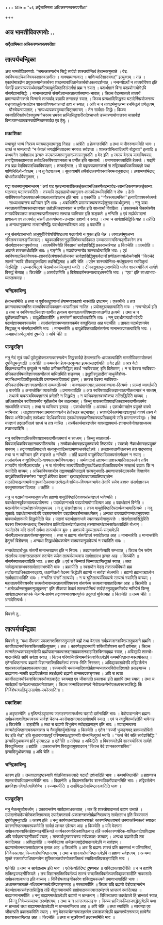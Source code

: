 +++
title = "०६ अद्वैताभिमता अधिकरणस्वरूपपरीक्षा"

+++


## अत्र भामतीविवरणयोः ..

**अद्वैताभिमता अधिकरणस्वरूपपरीक्षा**

## **तात्पर्यचन्द्रिका**

अत्र भामतीविवरणयोः ‘‘जगत्कारणत्वेन सिद्धे सार्वज्ञे शास्त्रयोनित्वं हेत्वन्तरमुच्यते । वेदः स्वविषयादधिकविषयकज्ञानवत्प्रणीतः । वाक्यप्रमाणत्वात् । पाणिन्यादिशास्त्रवत्’’ इत्युक्तम् । तन्न । एकार्थमात्रज्ञेन प्रयुक्तस्यानेकार्थस्य शब्दस्याबाधितानेकार्थबोधकत्वदर्शनात् । नन्वन्योऽर्थो न तात्पर्यविषय इति चेत्तर्हि प्राशस्त्यपरार्थवादप्रतीतवायुक्षेपिष्ठादिसंसर्गज्ञं ब्रह्म न स्यात् । पदार्थज्ञानं विना पदप्रयोगायोगेऽपि संसर्गज्ञानासिद्धेः । मानान्तरप्राप्ते संसर्गेऽवान्तरतात्पर्यस्याप्य-भावात् । किञ्च वेदस्यातत्वे तात्पर्ये प्रामाण्यायोगात्तत्वे चिन्मात्रे तात्पर्याद् ब्रह्मापि तन्मात्रज्ञं स्यात् । किञ्च प्रत्यक्षादिसिद्धस्य घटादेर्निष्प्रयोजनस्य गङ्गावालुकेयत्तादेश्च शास्त्राविषयत्वात्तज्ज्ञं ब्रह्म न स्यात् । अपि च न तावदर्थमुपलभ्य रचयितृत्वं प्रणेतृत्वम् । पौरुषेयत्वापातात् । नाप्यध्यापकवदुच्चारयितृत्वमात्रम् । तेन सार्वज्ञा-सिद्धेः। किञ्च स्वव्यतिरिक्तोपदेश्यपुरुषगोचरस्य भ्रमस्य भ्रान्तिसिद्धशरीरादेश्चाभावे उच्चारणायोगात्तस्य चासार्वज्ञं विनाऽसम्भवाच्छास्त्रयोनित्वमसार्वज्ञ एव हेतुः ।

### **प्रकाशिका**

यथाश्रुतं भाष्यं निरस्य व्याख्यातृमतमनूद्य निराह ॥ अत्रेति ॥ हेत्वन्तरमिति ॥ तथा च पौनरुक्त्यमिति भावः । उक्तं च भामत्यादौ ‘‘न केवलं जगद्योनित्वादस्य भगवतः सर्वज्ञता । शास्त्रयोनित्वादित्यपि बोद्धव्या’’ इत्यादि ॥ कथमनेन सार्वज्ञलाभ इत्यतः कल्पतरूक्तमनुमानप्रकारमनुवदति ॥ वेद इति ॥ स्वस्य वेदस्य यावान्विषयस् तावद्विषयकज्ञानवता ततोऽधिकविषयज्ञानवता च प्रणीत इति साध्यार्थः । प्रमाणवाक्यत्वादिति हेत्वर्थः । यद्यपि तत्र ब्रह्म वेदविषयादधिकविषयज्ञम् । तत्कर्तृत्वात् । यो यद्वाक्यप्रमाणकर्ता स तद्विषयादधिकविषयज्ञो यथा पाणिनिरित्ये-वोक्तम् । न तु वेदपक्षकम् । सुधायामपि तथैवोदाहरणोपनयनिगमनानुवादात् । तथाप्यर्थाभेदाद् बोधसौकर्यायैवमुक्तम् ।

यद्वा यत्तस्यानुमानान्तरम् ‘‘अयं घट एतदन्यासर्ववित्कर्तृकत्वानधिकरणैतदन्यावेद-त्वानधिकरणसकर्तृकान्यः घटत्वाद् घटान्तरवदिति । तस्यापि सङ्ग्रहायोभयानुमान-तात्पर्यलब्धमिदमिति न दोषः । हेतोः सर्वविषयकवेदरूपपक्षधर्मताबलात्सार्वज्ञलाभ इति भावः ॥ एकार्थेति ॥ ‘‘गौरस्त्यक्षमस्ति’’ इत्यादिवाक्यस्येत्यर्थः । साध्याभावात्तत्र व्यभिचार इति भावः । अबाधितेति प्रमाणवाक्यत्वरूपहेतुसद्भावार्थमुक्तम् । ननु यावा-न्स्वतात्पर्यविषयस्तज्ज्ञानवता ततोऽधिकज्ञानवता च प्रणीत इति साध्यार्थो विवक्षितः । उक्तस्थले चैकार्थस्यैव तात्पर्यविषयतया तज्ज्ञानवत्प्रणीतत्वस्य सत्त्वान्न व्यभिचार इति शङ्कते ॥ नन्विति ॥ एवं तर्ह्यर्थवादानां प्राशस्त्य एव तात्पर्यात् संसर्गे तात्पर्याभावा-त्तज्ज्ञानं ब्रह्मणो न स्यात् । तथा च सार्वज्ञासिद्धिरित्याह ॥ तर्हीति ॥ अन्यथानुपपत्त्या तज्ज्ञानसिद्धिः पदार्थज्ञानवदित्यत आह ॥ पदार्थेति ॥

ननु संसर्गज्ञानाभावे आनुपूर्वीविशेषविशिष्टतया पदप्रयोगो न युक्त इति चेन्न । त्वयाऽर्थमुपलभ्य रचितत्वस्यानङ्गीकारात् । बहुकालविरतानुपूर्वीविशेषस्यादिकाल उच्चारणमात्रमित्यङ्गीकारेण तत्र संसर्गज्ञानस्यानुपयोगात् । तात्पर्यविषयेति विवक्षायां सार्वज्ञासिद्धिं प्रकारान्तरेणाह ॥ किञ्चेति ॥ प्रत्यक्षेति ॥ अप्राप्ते शास्त्रमर्थवदिति भावः ॥ गङ्गेति ॥ सप्रयोजनस्यैव शास्त्रार्थत्वादिति भावः । एवं स्वविषयादधिकविषयक-ज्ञानवदित्यंशपर्यालोचनया सार्वज्ञासिद्धिमुक्त्वेदानीं प्रणीतत्वपर्यालोचनेनापि ‘‘किञ्चेदं शास्त्रे’’त्यादि टीकाद्युक्तदिशा तदसिद्धिमाह ॥ अपि चेति ॥ एतेन शास्त्रयोनित्व-मर्थमुपलभ्य रचयितृत्वं चेदसिद्धिः । उच्चारयितृत्वं चेदप्रयोजकमित्युक्तं भवति । टीकाद्युक्तमुपलक्षणमिति भावेन शास्त्रयोनित्वं सार्वज्ञे विरुद्धं चेत्याह ॥ किञ्चेति ॥ असार्वज्ञमिति ॥ विशेषादर्शनजन्यत्वाद्भ्रमस्येति भावः । ‘‘एव’’ इति साध्याभाव-व्याप्तत्वमाह ।

### **चन्द्रिकाबिन्दु**

हेत्वन्तरमिति ॥ तथा च पूर्वोक्तदूषणानां तेषामप्यवकाशो नास्तीति द्रष्टव्यम् । एकार्थेति ॥ तत्र प्रमाणवाक्यत्वमस्ति वाक्यविषयाधिकज्ञान-वत्प्रणीतत्वं नास्ति । प्रयोक्तुरल्पज्ञत्वादिति भावः । नन्वन्योऽर्थ इति ॥ तथा च स्वविषयादधिकज्ञानप्रणीत इत्यस्य वाक्यतात्पर्यविषयज्ञानवत्प्रणीत इत्यर्थः । तथा च न पूर्वोक्तव्यभिचारः । वायुक्षेपिष्ठादीति ॥ तत्संसर्गे तात्पर्याभावादिति भावः । ननु पदार्थतात्पर्याभावेऽपि पदार्थज्ञानमावश्यकमेव । तत्संसर्गज्ञानमप्यावश्यकमेव वक्तुरित्यत आह पदार्थेति ॥ तावता पदार्थज्ञानमेव सिद्ध्यतु न संसर्गज्ञानमिति भावः । मानान्तरेति ॥ वायुक्षेपिष्ठत्वादिसंसर्गस्य मानान्तरप्राप्तत्वादिति भावः । क्रमप्राप्तं प्रणेतृत्वांशं दूषयति । अपि चेति ॥

### **पाण्डुरङ्गि**

ननु नेदं सूत्रं व्यर्थं पूर्वसूत्रोक्तजगत्कारणत्वेन सिद्धसार्वज्ञे हेत्वन्तराभि-धायकत्वादिति भामतीविवरणयोरुक्तं दूषयितुमनुवदति ॥ अत्रेति ॥ कथमनेन हेत्वन्तरमुच्यत इत्यतस्तद्दर्शयति ॥ वेद इति ॥ अत्र वेदो विज्ञानवत्प्रणीत इत्युक्ते न सर्वज्ञ प्रणीततासिद्धिस् तदर्थं ‘स्वविषयात्’ इति विशेषणम् । न च वेदस्य स्वविषया-दधिकतरविषयविज्ञानवत्प्रणीतत्वं बाधितमिति शङ्क्यम् । इक्षुक्षीरगुडादीनां माधुर्यवैशेष्य-स्याभिधानाविषयीकृतत्वेऽपि प्रमाणान्तरविषयत्वं दृष्टम् । ततश्च वेदस्य स्वविषया-दधिकतरविषयज्ञानवत्प्रणीतत्वं सम्भवतीत्यर्थः । वाक्यप्रमाणत्वात् प्रमाणवाक्यत्वा-दित्यर्थः । प्रत्यक्षं व्यावर्तयति ॥ वाक्येति ॥ अनाप्तोक्तिं व्यावर्तयति ॥ प्रमाणत्वादिति ॥ अत्र स्वविषयादधिकज्ञानवत्प्रणीतत्वमात्रं न साध्यम् । तथात्वे यावत्स्वविषयज्ञानत्वं प्रणेतरि न सिद्ध्येत् । न चाधिकज्ञानवत्त्वोक्त्या तत्सिद्धिरिति वाच्यम् । अधिकशब्देन स्वविषयस्यैव गृहीतत्वेन तेन तदलाभात् । किन्तु यावत्स्वविषयादधिकज्ञानवत्प्रणीतत्वमेव साध्यमिति वाच्यम् । तथा च व्यभिचार इत्याह ॥ एकार्थमात्रेति ॥ अयमर्थः । एकार्थमात्रज्ञेन प्रयुक्ते वाक्ये व्यभिचारः । तादृशवाक्यस्य प्रमाणवाक्यत्वेन हेतोस्तत्र सद्भावात् । स्वशब्देनैकार्थमात्रज्ञप्रयुक्तं वाक्यं तस्य ये विषया अनेकेऽर्थास् तदपेक्षया येऽधिकविषया एकार्थमात्रज्ञप्रणीतवाक्याप्रतिपाद्यत्वे सति प्रमाणान्तरवेद्याः । तेषां यज्ज्ञानं तद्वत्प्रणीतत्वं साध्यं च तत्र नास्ति । तस्यैकार्थमात्रज्ञत्वेन यावत्तद्वाक्यार्थ-ज्ञानाभावेनोक्तसाध्यस्य तत्राभावादिति ।

ननु स्वविषयादधिकविषयज्ञानवत्प्रणीतत्वमात्रं न साध्यम् । किन्तु स्वतात्पर्य-विषयादधिकविषयज्ञानवत्प्रणीतत्वमेव । तच्चैकार्थमात्रज्ञप्रयुक्तवाक्ये तिष्ठत्येव । स्वशब्दे-नैकार्थमात्रज्ञप्रयुक्तं वाक्यम् । तद्वाक्याप्रतिपाद्यत्वे सत्यनुभवादिरूपप्रमाणान्तरवेद्योऽर्थः । तज्ज्ञानवत्प्रणीतत्वस्य तत्र सद्भावात् । तथा च न व्यभिचार इति शङ्कते ॥ नन्विति ॥ तर्हि ब्रह्मणो वायुक्षेपिष्ठादिवाक्यसंसर्गज्ञानं न स्यात् । तत्संसर्गस्य वायुक्षेपिष्ठादि-वाक्यतात्पर्याविषयत्वात् । अर्थवादानां लक्षणया प्राशस्त्यप्रतिपादकत्वेन तत्रैव तात्पर्येण संसर्गेऽतात्पर्यात् । न च संसर्गस्य तात्पर्यविषयीभूतार्थापेक्षयाऽधिकविषयत्वेन तज्ज्ञत्वं ब्रह्मणः किं न स्यादिति वाच्यम् । अधिकविषयशब्देन तद्वाक्याप्रतिपाद्यत्वे सत्यनुभवादि-प्रमाणान्तरवेद्यत्वस्यैव विवक्षणेन वायुक्षेपिष्ठादिसंसर्गस्य ‘‘वायुर्वै क्षेपिष्ठा देवता’’ इत्याद्यर्थवादवाक्यप्रतिपाद्यत्वेन तदप्रतिपाद्यत्वाभावेनानुभवादिप्रमाणान्तरवेद्यत्वेनाधिक-विषयत्वाभावेन तेनापि रूपेण ब्रह्मणः संसर्गज्ञानस्य वक्तुमशक्यत्वादित्याह ॥ तर्हीति ॥

ननु च पदप्रयोगान्यथानुपपत्त्यैव ब्रह्मणो वायुक्षेपिष्ठादिवाक्यसंसर्गज्ञत्वं भविष्यति । पदार्थज्ञानपूर्वकत्वात्पदप्रयोगस्य । पदार्थज्ञानाभावे पदप्रयोगायोगादित्यत आह ॥ पदार्थज्ञानं विनेति ॥ पदप्रयोगेण पदार्थाज्ञानमेवानुपपन्नम् । न तु संसर्गाज्ञानम् । तस्य वायुक्षेपिष्ठादिपदार्थत्वाभावादित्यर्थः । ननु शुकादेः पदार्थज्ञानाभावेऽपि पदश्रवणमात्रेण पदप्रयोगदर्शनात्कथमेतत् । अन्यथा वाक्यप्रयोगान्यथानुपपत्त्या वाक्यार्थज्ञानमपि सिद्ध्येदिति चेन्न । पदानां पदार्थज्ञानाभावे स्वतन्त्रप्रयोगानुपपत्तेः । संसर्गज्ञानासिद्धेरिति पदस्य विभक्त्यन्तत्वाद् विभक्तेश्च प्रातिपदिकसंज्ञापेक्षत्वात् तस्याश्चार्थज्ञानसापेक्षत्वादिति बोध्यम् । स्यादेतदेवं यदि संसर्गे सर्वथा तात्पर्याभावं ब्रूमः । प्राशस्त्ये मुख्यतात्पर्य-सद्भावेऽपि संसर्गेऽवान्तरतात्पर्यस्याभ्युपगमात् । तथा च ब्रह्मणः संसर्गज्ञत्वं स्यादेवेत्यत आह ॥ मानान्तरेति ॥ मानान्तरेति हेतुगर्भं विशेषणम् । अन्यथा सिद्धार्थबोधकत्वेन वाक्यस्यानुपादेयत्वं न स्यादिति भावः ।

नन्वर्थवादार्थभूतः संसर्गो मानान्तरप्राप्त इति न नियमः । तदप्राप्तसंसर्गस्यापि सम्भवात् । किञ्च येन रूपेण संसर्गस्य मानान्तरप्राप्तत्वं तदन्येन रूपेण तात्पर्यसम्भवान्न सार्वज्ञालाभ इत्यत आह ॥ किञ्चेति ॥ संसर्गस्यातत्वत्वादिति भावः ॥ तत्व इति ॥ एवं च चिन्मात्रं चिन्मात्रज्ञमित्युक्तं स्यात् । तथा चावेद्यत्वासम्भवस्सार्वज्ञालाभश्चेति भावः । ब्रह्मापीति ॥ स्वशब्देन वेदस् तत्तात्पर्यविषयो ब्रह्म तदपेक्षयाऽधिकज्ञानवद्ब्रह्म, तत्प्रणीतत्वे वेदस्य सिद्धेऽपि ब्रह्मणो न सार्वज्ञं सेत्स्यति । ब्रह्मणो ब्रह्ममात्रज्ञत्वेन सार्वज्ञालाभादिति भावः । नन्वस्ति संसर्गे तात्पर्यम् । न च श्रुतितात्पर्यविषयत्वे सत्यत्वं स्यादिति वाच्यम् । महातात्पर्यविषयस्यैव सत्यत्वेनावान्तरतात्पर्यविषयस्य संसर्गस्य सत्यत्वानापातादित्यत आह ॥ किञ्चेति ॥ ‘‘अतोऽर्थान्तरमुक्तानुपयुक्तम्’’ इति टीकायां केवलं शास्त्रयोनित्वं सार्वज्ञेऽनुपयुक्तमित्येव नाभिप्रेतं किन्तु सार्वज्ञाद्यभावसाधकं चेत्यभि-प्रायेण तद्वाक्यव्याख्यानपूर्वकं तदुक्तां युक्तिमाह ॥ किञ्चेति ॥ तस्य चेति ॥ भ्रमादेरित्यर्थः ।

------------------------------------------------------------------------

विवरणे तु..

## **तात्पर्यचन्द्रिका**

विवरणे तु ‘‘यथा दीपगता प्रकाशनशक्तिस्तदुपादाने वह्नौ तथा वेदगता सर्वप्रकाशनशक्तिस्तदुपादाने ब्रह्मणि । कार्योपादानयोरेकशक्तित्वादित्युक्तम् । तन्न । कारणेऽदृष्टस्यापि शक्तिविशेषस्य कार्ये दर्शनात् । किञ्च त्वन्मतेऽन्धकारदहनादेरपि ब्रह्मोपादानकत्वात्तद्गताप्रकाशनदाहादिशक्तिमद्ब्रह्म स्यात् । अविद्यापि शास्त्रो-पादानमिति सापि सर्वज्ञा स्यात् । किञ्च परिणामिपरिणामयोरेकशक्तित्वेऽपि कथमधिष्ठानाध्यस्तयोस्तत् । एतेनाधिष्ठानस्य ब्रह्मणो विज्ञानशक्तिविवर्तरूपं शास्त्र-मिति निरस्तम् । अविद्याकाशादेरपि तद्विवर्तत्वेन शास्त्रवत्सर्वप्रकाशकत्वापातात् । रज्ज्वामपि भयकम्पादिशक्तेर्ब्रह्मण्यप्यावरणविक्षेपादिशक्तेः प्रसङ्गाच्च । बाह्यागमा-नामपि ब्रह्मविवर्ततया तदर्थज्ञत्वे ब्रह्मणो भ्रान्तत्वप्रसङ्गाच्च । अपि च त्वया कार्योपादानयोरेकशक्तित्वस्योक्तत्वाद्वेदः स्वयमज्ञ एव जीवान्प्रति प्रकाशक इति ब्रह्मापि तथा स्यात् । तथा च सार्वज्ञार्थं यत्नेऽत्यन्ताज्ञत्वमेवापन्नम् । किञ्च जन्मादिकारणत्वे नैवोपलक्षणेनोपलक्ष्यस्वरूपसिद्धेः किं निर्विशेषत्वप्रतिकूलसार्वज्ञ-स्फोरणादिना ।

### **प्रकाशिका**

॥ अदृष्टस्येति ॥ मृत्पिण्डेऽदृष्टस्य जलाहरणसामर्थ्यस्य घटादौ दर्शनादिति भावः । वेदोपादानत्वेन ब्रह्मणः सर्वप्रकाशशक्तिमत्त्वरूपं सार्वज्ञं चेदन्ध-कारोपादानत्वादसार्वज्ञमपि स्यात् । एवं च त्वदुक्तिर्व्याहतेति भावेनाह ॥ किञ्चेति ॥ दाहादीति ॥ तथा च ब्रह्मणो विभुत्वेन सर्वदाहप्रसङ्ग इति भावः । उपादानत्वस्य त्वन्मतेऽधिष्ठानत्वरूपत्वात्तत्र च नैवमुक्तिर्युक्तेत्याह ॥ किञ्चेति ॥ एतेन ‘‘रज्जौ भुजङ्गवद् ब्रह्मण्यारोपितो वेद इति चेत्’’ इति सुधावाक्यात्पूर्वं परिणामपक्षदूषणमपि योज्यमित्युक्तं भवति । ‘‘कथं चैवं सति सार्वज्ञसिद्धिः’’ इत्यादिसुधावाक्यं हृदि कृत्वाऽऽह ॥ एतेनेति ॥ तदेवाह ॥ अविद्येति ॥ विवरणमतेऽपि शास्त्रयोनित्वं सार्वज्ञे विरुद्धमित्याह ॥ ब्रह्मेति ॥ प्रकारान्तरेण विरुद्धत्वमुपपादयन् ‘‘किञ्च वेदे ज्ञानकारणशक्तिः’’ इत्यादिसुधोक्तमाह ॥ अपि चेति ॥

### **चन्द्रिकाबिन्दु**

कारण इति ॥ तन्त्वादावदृष्टस्यापि शीतनिवारकत्वादेः पटादौ दर्शनादिति भावः । कथमधिष्ठानेति ॥ ब्रह्मणश्च शास्त्रारोपाधिष्ठानत्वमेवेति भावः । विज्ञानेति ॥ विज्ञानशक्तिरेव शास्त्रविवर्तोपादानमिति भावः । तद्विवर्तत्वेन ब्रह्मविज्ञानविवर्तत्वाविशेषेण । रज्ज्वामपीति ॥ सर्पाविद्यारोपाधिष्ठानत्वादिति भावः ।

### **पाण्डुरङ्गि**

ननु नैतत्सूत्रवैयर्थ्यम् । प्रकारान्तरेण सार्वज्ञसाधकत्वात् । तत्र हि शास्त्रोपादानत्वं ब्रह्मण उच्यते । उपादानोपादेययोरेकशक्तिमत्वाद् उपादेयगतसर्व-प्रकाशनशक्तेर्ब्रह्मनिष्ठत्वात् सार्वज्ञलाभ इति विवरणमतं दूषयितुमनुवदति ॥ कारण इति ॥ ननु कार्यगतसर्वप्रकाशनशक्तेः कारणनिष्ठत्वाभावे तस्याकस्मिकत्वं स्यादतः कारणनिष्ठत्वमावश्यकमेवेति सार्वज्ञं लभ्यत एवेत्यत आह ॥ किञ्चेति ॥ यदि वेदगता सर्वप्रकाशनशक्तिर्ब्रह्मण्यङ्गीक्रियते कार्यकारणयोरेकशक्तित्वात् तर्हि कार्यकारणयोरेक-शक्तित्वादेवाविद्याया अपि सर्वज्ञत्वमङ्गीकार्यं स्यात् । तत्कार्यभूतशास्त्रस्य सर्वप्रकाश-कत्वात् । अन्यथा ब्रह्मणोऽपि तन्न स्यादित्याह ॥ अविद्यापीति ॥ नन्वविद्याया अचेतनत्वाद्वेदोपादानत्वेऽपि न सार्वज्ञम् । ब्रह्मणश्चेतनत्वात्सार्वज्ञलाभ इत्यत आह ॥ किञ्चेति ॥ अत्र हि ब्रह्मणः शास्त्रं प्रति कारणत्वं न परिणामित्वं, निर्विकारत्वात् किन्त्वारोपाधिष्ठानत्वम् । तथा च शास्त्रारोपाधिष्ठानत्वेऽपि न ब्रह्मणः सर्वज्ञत्वम् । अन्यथा शुक्ते रजतारोपाधिष्ठानत्वेन शुक्तिरजतयोरप्येकशक्तित्वं स्यादित्यतिप्रसङ्गादिति भावः ।

एतेनेति ॥ तथा च सार्वज्ञलाभ इति भावः । एतेनेत्यतिदिष्टं दूषणमाह ॥ अविद्याकाशादेरिति ॥ न च ब्रह्मणि शक्तिद्वयमङ्गीक्रियते । तत्र विज्ञानशक्तिविवर्तरूपं शास्त्रं सच्छक्तिविवर्तरूपमविद्याकाशादीति नाकाशादेः सर्वप्रकाशत्वापात इति वाच्यम् । निर्विशेषत्वाङ्गीकारेण शक्तिद्वयकल्पने प्रमाणाभावादिति भावः । अध्यस्तगतशक्ते-रधिष्ठानगतत्वेऽतिप्रसङ्गमाह ॥ रज्ज्वामपीति ॥ किञ्च यदि ब्रह्मणो वेदोपादानत्वेन वेदार्थज्ञत्वात्सर्वज्ञतासिद्धिस् तर्हि बौद्धागमानामपि ब्रह्मोपादानकत्वात्तदर्थज्ञत्वे भ्रान्तत्वं स्यादित्याह ॥ बाह्यागमानामपीति ॥ ननु बाह्यागमार्थज्ञत्वेऽपि ब्रह्मणो न भ्रान्तत्वम् । विधिरूपतया तदर्थज्ञत्वे हि भ्रान्तत्वं स्यात् । किन्तु निषेध्यरूपतया तदर्थज्ञत्वम् । तथा च न भ्रान्तत्वप्रसङ्गः । किञ्च भ्रान्तिकल्पितजगद्धेतुत्वेऽपि यथा न भ्रान्तत्वं तथा बाह्यागमार्थज्ञत्वेऽपि न भ्रान्तत्वमित्यत आह ॥ अपि चेति ॥ तथा स्यादिति ॥ स्वयमज्ञ एव जीवान्प्रति प्रकाशकमिति स्यात् । ननु वेदस्याचेतनत्वादज्ञत्वेन प्रकाशकत्वेऽपि ब्रह्मणश्चेतनत्वाज् ज्ञत्वेनैव प्रकाशकत्वमित्यत आह ॥ किञ्चेति ॥ तथा च सूत्रवैयर्थ्यं तदवस्थमिति भावः ॥


